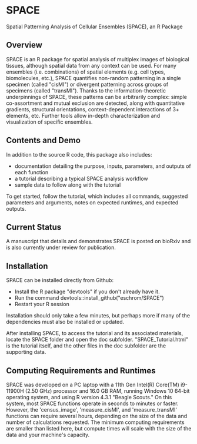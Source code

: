 # SPACE
Spatial Patterning Analysis of Cellular Ensembles (SPACE), an R Package

## Overview
SPACE is an R package for spatial analysis of multiplex images of biological tissues, although spatial data from any context can be used. For many ensembles (i.e. combinations) of spatial elements (e.g. cell types, biomolecules, etc.), SPACE quantifies non-random patterning in a single specimen (called "cisMI") or divergent patterning across groups of specimens (called "transMI"). Thanks to the information-theoretic underpinnings of SPACE, these patterns can be arbitrarily complex: simple co-assortment and mutual exclusion are detected, along with quantitative gradients, structural orientations, context-dependent interactions of 3+ elements, etc. Further tools allow in-depth characterization and visualization of specific ensembles. 

## Contents and Demo
In addition to the source R code, this package also includes:
- documentation detailing the purpose, inputs, parameters, and outputs of each function
- a tutorial describing a typical SPACE analysis workflow
- sample data to follow along with the tutorial

To get started, follow the tutorial, which includes all commands, suggested parameters and arguments, notes on expected runtimes, and expected outputs.

## Current Status
A manuscript that details and demonstrates SPACE is posted on bioRxiv and is also currently under review for publication.

## Installation
SPACE can be installed directly from Github:
- Install the R package "devtools" if you don't already have it.
- Run the command devtools::install_github("eschrom/SPACE")
- Restart your R session

Installation should only take a few minutes, but perhaps more if many of the dependencies must also be installed or updated.

After installing SPACE, to access the tutorial and its associated materials, locate the SPACE folder and open the doc subfolder. "SPACE_Tutorial.html" is the tutorial itself, and the other files in the doc subfolder are the supporting data.

## Computing Requirements and Runtimes
SPACE was developed on a PC laptop with a 11th Gen Intel(R) Core(TM) i9-11900H (2.50 GHz) processor and 16.0 GB RAM, running Windows 10 64-bit operating system, and using R version 4.3.1 "Beagle Scouts." On this system, most SPACE functions operate in seconds to minutes or faster. However, the 'census_image', 'measure_cisMI', and 'measure_transMI' functions can require several hours, depending on the size of the data and number of calculations requested. The minimum computing requirements are smaller than listed here, but compute times will scale with the size of the data and your machine's capacity.
